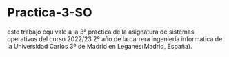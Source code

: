 # Practica-3-SO
este trabajo equivale a la 3ª practica de la asignatura de sistemas operativos del curso 2022/23 2º año de la carrera ingeniería informatica de la Universidad Carlos 3º de Madrid en Leganés(Madrid, España).
